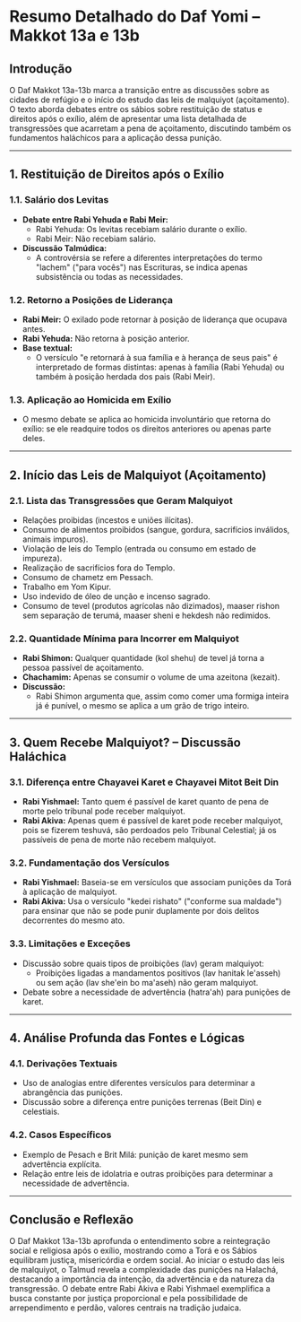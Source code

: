 # Resumo Detalhado do Daf Yomi – Makkot 13a e 13b

## Introdução

O Daf Makkot 13a-13b marca a transição entre as discussões sobre as cidades de refúgio e o início do estudo das leis de malquiyot (açoitamento). O texto aborda debates entre os sábios sobre restituição de status e direitos após o exílio, além de apresentar uma lista detalhada de transgressões que acarretam a pena de açoitamento, discutindo também os fundamentos haláchicos para a aplicação dessa punição.

---

## 1. Restituição de Direitos após o Exílio

### 1.1. Salário dos Levitas
- **Debate entre Rabi Yehuda e Rabi Meir:**  
  - Rabi Yehuda: Os levitas recebiam salário durante o exílio.
  - Rabi Meir: Não recebiam salário.
- **Discussão Talmúdica:**  
  - A controvérsia se refere a diferentes interpretações do termo "lachem" ("para vocês") nas Escrituras, se indica apenas subsistência ou todas as necessidades.

### 1.2. Retorno a Posições de Liderança
- **Rabi Meir:** O exilado pode retornar à posição de liderança que ocupava antes.
- **Rabi Yehuda:** Não retorna à posição anterior.
- **Base textual:**  
  - O versículo "e retornará à sua família e à herança de seus pais" é interpretado de formas distintas: apenas à família (Rabi Yehuda) ou também à posição herdada dos pais (Rabi Meir).

### 1.3. Aplicação ao Homicida em Exílio
- O mesmo debate se aplica ao homicida involuntário que retorna do exílio: se ele readquire todos os direitos anteriores ou apenas parte deles.

---

## 2. Início das Leis de Malquiyot (Açoitamento)

### 2.1. Lista das Transgressões que Geram Malquiyot
- Relações proibidas (incestos e uniões ilícitas).
- Consumo de alimentos proibidos (sangue, gordura, sacrifícios inválidos, animais impuros).
- Violação de leis do Templo (entrada ou consumo em estado de impureza).
- Realização de sacrifícios fora do Templo.
- Consumo de chametz em Pessach.
- Trabalho em Yom Kipur.
- Uso indevido de óleo de unção e incenso sagrado.
- Consumo de tevel (produtos agrícolas não dizimados), maaser rishon sem separação de terumá, maaser sheni e hekdesh não redimidos.

### 2.2. Quantidade Mínima para Incorrer em Malquiyot
- **Rabi Shimon:** Qualquer quantidade (kol shehu) de tevel já torna a pessoa passível de açoitamento.
- **Chachamim:** Apenas se consumir o volume de uma azeitona (kezait).
- **Discussão:**  
  - Rabi Shimon argumenta que, assim como comer uma formiga inteira já é punível, o mesmo se aplica a um grão de trigo inteiro.

---

## 3. Quem Recebe Malquiyot? – Discussão Haláchica

### 3.1. Diferença entre Chayavei Karet e Chayavei Mitot Beit Din
- **Rabi Yishmael:** Tanto quem é passível de karet quanto de pena de morte pelo tribunal pode receber malquiyot.
- **Rabi Akiva:** Apenas quem é passível de karet pode receber malquiyot, pois se fizerem teshuvá, são perdoados pelo Tribunal Celestial; já os passíveis de pena de morte não recebem malquiyot.

### 3.2. Fundamentação dos Versículos
- **Rabi Yishmael:** Baseia-se em versículos que associam punições da Torá à aplicação de malquiyot.
- **Rabi Akiva:** Usa o versículo "kedei rishato" ("conforme sua maldade") para ensinar que não se pode punir duplamente por dois delitos decorrentes do mesmo ato.

### 3.3. Limitações e Exceções
- Discussão sobre quais tipos de proibições (lav) geram malquiyot:  
  - Proibições ligadas a mandamentos positivos (lav hanitak le'asseh) ou sem ação (lav she'ein bo ma'aseh) não geram malquiyot.
- Debate sobre a necessidade de advertência (hatra'ah) para punições de karet.

---

## 4. Análise Profunda das Fontes e Lógicas

### 4.1. Derivações Textuais
- Uso de analogias entre diferentes versículos para determinar a abrangência das punições.
- Discussão sobre a diferença entre punições terrenas (Beit Din) e celestiais.

### 4.2. Casos Específicos
- Exemplo de Pesach e Brit Milá: punição de karet mesmo sem advertência explícita.
- Relação entre leis de idolatria e outras proibições para determinar a necessidade de advertência.

---

## Conclusão e Reflexão

O Daf Makkot 13a-13b aprofunda o entendimento sobre a reintegração social e religiosa após o exílio, mostrando como a Torá e os Sábios equilibram justiça, misericórdia e ordem social. Ao iniciar o estudo das leis de malquiyot, o Talmud revela a complexidade das punições na Halachá, destacando a importância da intenção, da advertência e da natureza da transgressão. O debate entre Rabi Akiva e Rabi Yishmael exemplifica a busca constante por justiça proporcional e pela possibilidade de arrependimento e perdão, valores centrais na tradição judaica.